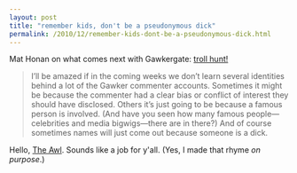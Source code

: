 ```yaml
---
layout: post
title: "remember kids, don't be a pseudonymous dick"
permalink: /2010/12/remember-kids-dont-be-a-pseudonymous-dick.html
---
```


<p>Mat Honan on what comes next with Gawkergate: <a href="http://www.emptyage.com/post/2314157453/will-we-see-a-great-gawker-troll-hunt">troll hunt!</a></p>
<blockquote>
<p>I’ll be amazed if in the coming weeks we don’t learn several identities behind a lot of the Gawker commenter accounts. Sometimes it might be because the commenter had a clear bias or conflict of interest they should have disclosed. Others it’s just going to be because a famous person is involved. (And have you seen how many famous people—celebrities and media bigwigs—there are in there?) And of course sometimes names will just come out because someone is a dick.</p>
</blockquote>
<p>Hello, <a href="http://theawl.com/">The Awl</a>. Sounds like a job for y&#39;all. (Yes, I made that rhyme <em>on purpose</em>.)</p>



